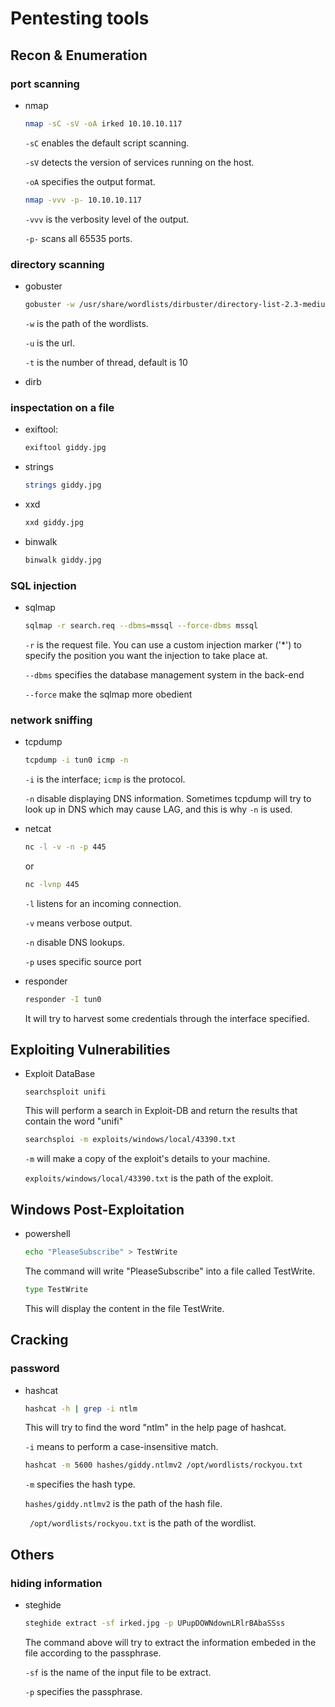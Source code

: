 # Pentesting tools
## Recon & Enumeration

### port scanning
- nmap

    ```bash
    nmap -sC -sV -oA irked 10.10.10.117
    ```

    `-sC` enables the default script scanning.

    `-sV` detects the version of services running on the host.

    `-oA` specifies the output format.

    ```bash
    nmap -vvv -p- 10.10.10.117
    ```

    `-vvv` is the verbosity level of the output.

    `-p-` scans all 65535 ports.

### directory scanning
- gobuster

    ```bash
    gobuster -w /usr/share/wordlists/dirbuster/directory-list-2.3-medium.txt -u http://10.10.10.104 -t 30
    ```

    `-w` is the path of the wordlists.
    
    `-u` is the url.
     
    `-t` is the number of thread, default is 10

- dirb

### inspectation on a file
- exiftool: 

    ```bash
    exiftool giddy.jpg
    ```

- strings

    ```bash
    strings giddy.jpg
    ```

- xxd

    ```bash
    xxd giddy.jpg
    ```

- binwalk

    ```bash
    binwalk giddy.jpg
    ```

### SQL injection
- sqlmap

    ```bash
    sqlmap -r search.req --dbms=mssql --force-dbms mssql
    ```
    
    `-r` is the request file. You can use a custom injection marker ('*') to specify the position you want the injection to take place at.
    
    `--dbms` specifies the database management system in the back-end

    `--force` make the sqlmap more obedient

### network sniffing
- tcpdump

    ```bash
    tcpdump -i tun0 icmp -n
    ```

    `-i` is the interface; `icmp` is the protocol.
    
    `-n` disable displaying DNS information. Sometimes tcpdump will try to look up in DNS which may cause LAG, and this is why `-n` is used.

- netcat

    ```bash
    nc -l -v -n -p 445
    ```

    or

    ```bash
    nc -lvnp 445
    ```
    
    `-l` listens for an incoming connection.
    
    `-v` means verbose output.
    
    `-n` disable DNS lookups.
    
    `-p` uses specific source port

- responder

    ```bash
    responder -I tun0
    ```
    
    It will try to harvest some credentials through the interface specified.

## Exploiting Vulnerabilities
- Exploit DataBase

    ```base
    searchsploit unifi
    ```
    This will perform a search in Exploit-DB and return the results that contain the word "unifi"

    ```bash
    searchsploi -m exploits/windows/local/43390.txt
    ```

    `-m` will make a copy of the exploit's details to your machine.

    `exploits/windows/local/43390.txt` is the path of the exploit.
    
## Windows Post-Exploitation
- powershell

    ```bash
    echo "PleaseSubscribe" > TestWrite
    ```
    The command will write "PleaseSubscribe" into a file called TestWrite.

    ```bash
    type TestWrite
    ```
    This will display the content in the file TestWrite.


## Cracking

### password
- hashcat

    ```bash
    hashcat -h | grep -i ntlm
    ```

    This will try to find the word "ntlm" in the help page of hashcat.
    
    `-i` means to perform a case-insensitive match.

    ```bash
    hashcat -m 5600 hashes/giddy.ntlmv2 /opt/wordlists/rockyou.txt
    ```

    `-m` specifies the hash type.

    `hashes/giddy.ntlmv2` is the path of the hash file.

    ` /opt/wordlists/rockyou.txt` is the path of the wordlist.

## Others

### hiding information
- steghide

    ```bash
    steghide extract -sf irked.jpg -p UPupDOWNdownLRlrBAbaSSss
    ```

    The command above will try to extract the information embeded in the file according to the passphrase.

    `-sf` is the name of the input file to be extract.

    `-p` specifies the passphrase.